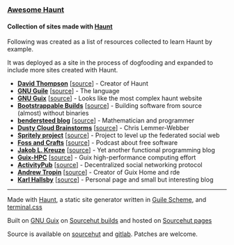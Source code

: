 ### [Awesome Haunt](https://awesome.haunt.page/)

#### Collection of sites made with [Haunt](https://dthompson.us/projects/haunt.html)

Following was created as a list of resources collected to learn Haunt by
example.

It was deployed as a site in the process of dogfooding and expanded to include
more sites created with Haunt.

* **[David Thompson](https://dthompson.us/)**
  \[[source](https://git.dthompson.us/blog.git/)\] - Creator of Haunt
* **[GNU Guile](https://www.gnu.org/software/guile/)**
  \[[source](http://git.savannah.gnu.org/cgit/guile/guile-web.git)\] - The
  language
* **[GNU Guix](https://guix.gnu.org/)**
  \[[source](https://git.savannah.gnu.org/cgit/guix/guix-artwork.git/tree/website)\] -
  Looks like the most complex haunt website
* **[Bootstrappable Builds](https://www.bootstrappable.org/)**
  \[[source](https://git.savannah.gnu.org/cgit/guix/bootstrappable.git/)\] -
  Building software from source (almost) without binaries
* **[bendersteed blog](https://bendersteed.tech/)**
  \[[source](https://gitlab.com/bendersteed/bendersteed-tech)\] - Mathematician
  and programmer
* **[Dusty Cloud Brainstorms](https://dustycloud.org/)**
  \[[source](https://notabug.org/cwebber/dustycloud)\] - Chris Lemmer-Webber
* **[Spritely project](https://spritelyproject.org/)**
  \[[source](https://gitlab.com/spritely/spritelyproject.org)\] - Project to
  level up the federated social web
* **[Foss and Crafts](https://fossandcrafts.org/)**
  \[[source](https://gitlab.com/fossandcrafts/fossandcrafts-website)\] - Podcast
  about free software
* **[Jakob L. Kreuze](https://jakob.space/)**
  \[[source](https://git.sr.ht/~jakob/blog)\] - Yet another functional
  programming blog
* **[Guix-HPC](https://hpc.guix.info/)**
  \[[source](https://gitlab.inria.fr/guix-hpc/website)\] - Guix high-performance
  computing effort
* **[ActivityPub](https://activitypub.rocks/)**
  \[[source](https://gitlab.com/dustyweb/activitypub.rocks)\] - Decentralized
  social networking protocol
* **[Andrew Tropin](https://trop.in/)**
  \[[source](https://git.sr.ht/~abcdw/trop.in)\] - Creator of Guix Home and rde
* **[Karl Hallsby](https://karl.hallsby.com)**
  \[[source](https://cgit.karl.hallsby.com/website.git)\] - Personal page and
  small but interesting blog

---

Made with [Haunt](https://dthompson.us/projects/haunt.html), a static site
generator written in
[Guile Scheme](https://www.gnu.org/software/guile/),
and [terminal.css](https://terminalcss.xyz/)

Built on [GNU Guix](https://sr.ht/~dhruvin/builds.sr.ht-guix/)
on [Sourcehut builds](https://man.sr.ht/builds.sr.ht/)
and hosted on [Sourcehut pages](https://srht.site/)

Source is available
on [sourcehut](https://git.sr.ht/~filiplajszczak/awesome-haunt-page) and
[gitlab](https://gitlab.com/filiplajszczak/awesome-haunt-page). Patches are
welcome.
